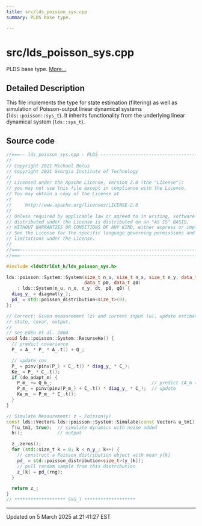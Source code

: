 ```yaml
---
title: src/lds_poisson_sys.cpp
summary: PLDS base type. 

---
```


# src/lds_poisson_sys.cpp

PLDS base type.  [More...](#detailed-description)



## Detailed Description



This file implements the type for state estimation (filtering) as well as simulation of Poisson-output linear dynamical systems (`lds::poisson::sys_t`). It inherits functionality from the underlying linear dynamical system (`lds::sys_t`). 





## Source code

```cpp
//===-- lds_poisson_sys.cpp - PLDS ----------------------------------------===//
//
// Copyright 2021 Michael Bolus
// Copyright 2021 Georgia Institute of Technology
//
// Licensed under the Apache License, Version 2.0 (the "License");
// you may not use this file except in compliance with the License.
// You may obtain a copy of the License at
//
//     http://www.apache.org/licenses/LICENSE-2.0
//
// Unless required by applicable law or agreed to in writing, software
// distributed under the License is distributed on an "AS IS" BASIS,
// WITHOUT WARRANTIES OR CONDITIONS OF ANY KIND, either express or implied.
// See the License for the specific language governing permissions and
// limitations under the License.
//
//===----------------------------------------------------------------------===//
//===----------------------------------------------------------------------===//

#include <ldsCtrlEst_h/lds_poisson_sys.h>

lds::poisson::System::System(size_t n_u, size_t n_x, size_t n_y, data_t dt,
                             data_t p0, data_t q0)
    : lds::System(n_u, n_x, n_y, dt, p0, q0) {
  diag_y_ = diagmat(y_);
  pd_ = std::poisson_distribution<size_t>(0);
};

// Correct: Given measurement (z) and current input (u), update estimate of the
// state, covar, output.
//
// see Eden et al. 2004
void lds::poisson::System::RecurseKe() {
  // predict covariance
  P_ = A_ * P_ * A_.t() + Q_;

  // update cov
  P_ = pinv(pinv(P_) + C_.t() * diag_y_ * C_);
  Ke_ = P_ * C_.t();
  if (do_adapt_m) {
    P_m_ += Q_m_;                                     // predict (A_m = I)
    P_m_ = pinv(pinv(P_m_) + C_.t() * diag_y_ * C_);  // update
    Ke_m_ = P_m_ * C_.t();
  }
}

// Simulate Measurement: z ~ Poisson(y)
const lds::Vector& lds::poisson::System::Simulate(const Vector& u_tm1) {
  f(u_tm1, true);  // simulate dynamics with noise added
  h();             // output

  z_.zeros();
  for (std::size_t k = 0; k < n_y_; k++) {
    // construct a Poisson distribution object with mean y[k]
    pd_ = std::poisson_distribution<size_t>(y_[k]);
    // pull random sample from this distribution
    z_[k] = pd_(rng);
  }

  return z_;
}
// ******************* SYS_T *******************
```


-------------------------------

Updated on  5 March 2025 at 21:41:27 EST
